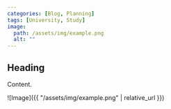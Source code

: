 ```yaml
---
categories: [Blog, Planning]
tags: [University, Study]
image:
  path: /assets/img/example.png
  alt: ""
---
```


## Heading

Content.

![Image]({{ "/assets/img/example.png" | relative_url }})

